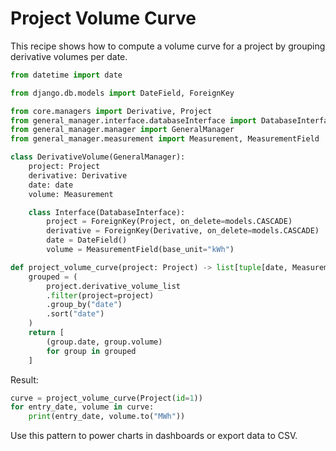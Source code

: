 # Project Volume Curve

This recipe shows how to compute a volume curve for a project by grouping derivative volumes per date.

```python
from datetime import date

from django.db.models import DateField, ForeignKey

from core.managers import Derivative, Project
from general_manager.interface.databaseInterface import DatabaseInterface
from general_manager.manager import GeneralManager
from general_manager.measurement import Measurement, MeasurementField

class DerivativeVolume(GeneralManager):
    project: Project
    derivative: Derivative
    date: date
    volume: Measurement

    class Interface(DatabaseInterface):
        project = ForeignKey(Project, on_delete=models.CASCADE)
        derivative = ForeignKey(Derivative, on_delete=models.CASCADE)
        date = DateField()
        volume = MeasurementField(base_unit="kWh")
```

```python
def project_volume_curve(project: Project) -> list[tuple[date, Measurement]]:
    grouped = (
        project.derivative_volume_list
        .filter(project=project)
        .group_by("date")
        .sort("date")
    )
    return [
        (group.date, group.volume)
        for group in grouped
    ]
```

Result:

```python
curve = project_volume_curve(Project(id=1))
for entry_date, volume in curve:
    print(entry_date, volume.to("MWh"))
```

Use this pattern to power charts in dashboards or export data to CSV.
